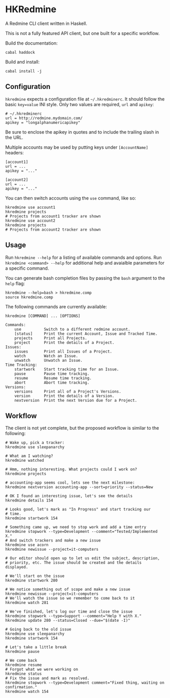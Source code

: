 HKRedmine
==========

A Redmine CLI client written in Haskell.

This is not a fully featured API client, but one built for a specific workflow.

Build the documentation:

    cabal haddock

Build and install:

    cabal install -j

Configuration
--------------

`hkredmine` expects a configuration file at `~/.hkredminerc`. It should follow
the basic `key=value` INI style. Only two values are required, `url` and
`apikey`:

    # ~/.hkredminerc
    url = http://redmine.mydomain.com/
    apikey = "longalphanumericapikey"

Be sure to enclose the apikey in quotes and to include the trailing slash in
the URL.

Multiple accounts may be used by putting keys under `[AccountName]` headers:

    [account1]
    url = ...
    apikey = "..."

    [account2]
    url = ...
    apikey = "..."

You can then switch accounts using the `use` command, like so:

    hkredmine use account1
    hkredmine projects
    # Projects from account1 tracker are shown
    hkredmine use account2
    hkredmine projects
    # Projects from account2 tracker are shown


Usage
------

Run `hkredmine --help` for a listing of available commands and options.
Run `hkredmine <command> --help` for additional help and avaialble parameters
for a specific command.

You can generate bash completion files by passing the ``bash`` argument to the
``help`` flag:

    hkredmine --help=bash > hkredmine.comp
    source hkredmine.comp

The following commands are currently available:

    hkredmine [COMMAND] ... [OPTIONS]

    Commands:
        use          Switch to a different redmine account.
        [status]     Print the current Account, Issue and Tracked Time.
        projects     Print all Projects.
        project      Print the details of a Project.
    Issues:
        issues       Print all Issues of a Project.
        watch        Watch an Issue.
        unwatch      Unwatch an Issue.
    Time Tracking:
        startwork    Start tracking time for an Issue.
        pause        Pause time tracking.
        resume       Resume time tracking.
        abort        Abort time tracking.
    Versions:
        versions     Print all of a Project's Versions.
        version      Print the details of a Version.
        nextversion  Print the next Version due for a Project.

Workflow
---------

The client is not yet complete, but the proposed workflow is similar to the
following:

    # Wake up, pick a tracker:
    hkredmine use sleepanarchy

    # What am I watching?
    hkredmine watched

    # Hmm, nothing interesting. What projects could I work on?
    hkredmine projects

    # accounting-app seems cool, lets see the next milestone:
    hkredmine nextversion accounting-app --sort=priority --status=New

    # OK I found an interesting issue, let's see the details
    hkredmine details 154

    # Looks good, let's mark as "In Progress" and start tracking our
    # time.
    hkredmine startwork 154

    # Something came up, we need to stop work and add a time entry
    hkredmine stopwork --type=Development --comment="Tested/Implemented X."
    # And switch trackers and make a new issue
    hkredmine use acorn
    hkredmine newissue --project=it-computers

    # Our editor should open up to let us edit the subject, description,
    # priority, etc. The issue should be created and the details displayed.

    # We'll start on the issue
    hkredmine startwork 280

    # We notice something out of scope and make a new issue
    hkredmine newissue --project=it-computers
    # We'll watch the issue so we remember to come back to it
    hkredmine watch 281

    # We've finished, let's log our time and close the issue
    hkredmine stopwork --type=Support --comment="Help Y with X."
    hkredmine update 280 --status=Closed --due="$(date -I)"

    # Going back to the old issue
    hkredmine use sleepanarchy
    hkredmine startwork 154

    # Let's take a little break
    hkredmine pause

    # We come back
    hkredmine resume
    # Forgot what we were working on
    hkredmine status
    # Fix the issue and mark as resolved.
    hkredmine stopwork --type=Development comment="Fixed thing, waiting on confirmation."
    hkredmine watch 154
